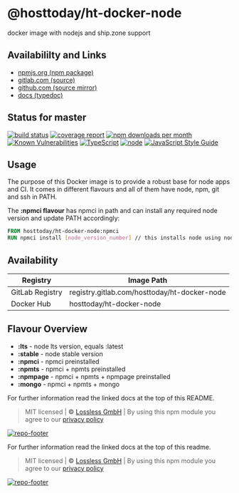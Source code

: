 # @hosttoday/ht-docker-node
docker image with nodejs and ship.zone support

## Availabililty and Links
* [npmjs.org (npm package)](https://www.npmjs.com/package/@hosttoday/ht-docker-node)
* [gitlab.com (source)](https://gitlab.com/hosttoday/ht-docker-node)
* [github.com (source mirror)](https://github.com/hosttoday/ht-docker-node)
* [docs (typedoc)](https://hosttoday.gitlab.io/ht-docker-node/)

## Status for master
[![build status](https://gitlab.com/hosttoday/ht-docker-node/badges/master/build.svg)](https://gitlab.com/hosttoday/ht-docker-node/commits/master)
[![coverage report](https://gitlab.com/hosttoday/ht-docker-node/badges/master/coverage.svg)](https://gitlab.com/hosttoday/ht-docker-node/commits/master)
[![npm downloads per month](https://img.shields.io/npm/dm/@hosttoday/ht-docker-node.svg)](https://www.npmjs.com/package/@hosttoday/ht-docker-node)
[![Known Vulnerabilities](https://snyk.io/test/npm/@hosttoday/ht-docker-node/badge.svg)](https://snyk.io/test/npm/@hosttoday/ht-docker-node)
[![TypeScript](https://img.shields.io/badge/TypeScript->=%203.x-blue.svg)](https://nodejs.org/dist/latest-v10.x/docs/api/)
[![node](https://img.shields.io/badge/node->=%2010.x.x-blue.svg)](https://nodejs.org/dist/latest-v10.x/docs/api/)
[![JavaScript Style Guide](https://img.shields.io/badge/code%20style-prettier-ff69b4.svg)](https://prettier.io/)

## Usage

The purpose of this Docker image is to provide a robust base for node apps and CI.
It comes in different flavours and all of them have node, npm, git and ssh in PATH.

The **:npmci flavour** has npmci in path and can install any required node version and update PATH accordingly:

```Dockerfile
FROM hosttoday/ht-docker-node:npmci
RUN npmci install [node_version_number] // this installs node using node and sets the default to the new node and npm versions
```

## Availability
Registry | Image Path
--- | ---
GitLab Registry | registry.gitlab.com/hosttoday/ht-docker-node
Docker Hub | hosttoday/ht-docker-node

## Flavour Overview

- **:lts** - node lts version, equals :latest
- **:stable** - node stable version
- **:npmci** - npmci preinstalled
- **:npmts** - npmci + npmts preinstalled
- **:npmpage** - npmci + npmts + npmpage preinstalled
- **:mongo** - npmci + npmts + mongo

For further information read the linked docs at the top of this README.

> MIT licensed | **&copy;** [Lossless GmbH](https://lossless.gmbh)
> | By using this npm module you agree to our [privacy policy](https://lossless.gmbH/privacy.html)

[![repo-footer](https://hosttoday.gitlab.io/assets/repo-footer.svg)](https://host.today)

For further information read the linked docs at the top of this readme.

> MIT licensed | **&copy;** [Lossless GmbH](https://lossless.gmbh)
| By using this npm module you agree to our [privacy policy](https://lossless.gmbH/privacy.html)

[![repo-footer](https://hosttoday.gitlab.io/assets/repo-footer.svg)](https://maintainedby.lossless.com)
